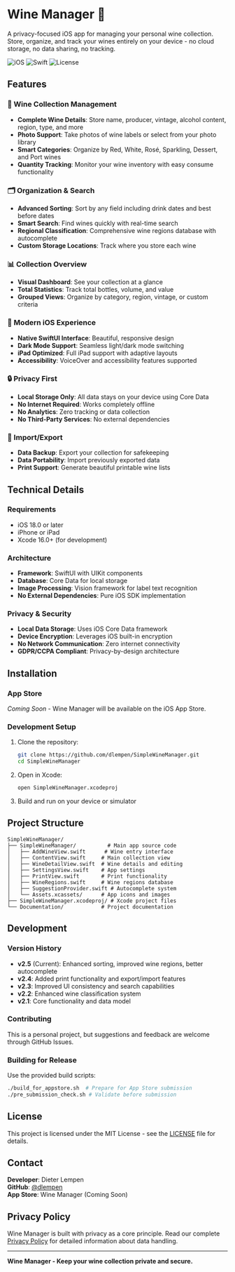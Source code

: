 # Wine Manager 🍷

A privacy-focused iOS app for managing your personal wine collection. Store, organize, and track your wines entirely on your device - no cloud storage, no data sharing, no tracking.

![iOS](https://img.shields.io/badge/iOS-18.0+-blue.svg)
![Swift](https://img.shields.io/badge/Swift-5.0+-orange.svg)
![License](https://img.shields.io/badge/License-MIT-green.svg)

## Features

### 🍾 Wine Collection Management
- **Complete Wine Details**: Store name, producer, vintage, alcohol content, region, type, and more
- **Photo Support**: Take photos of wine labels or select from your photo library
- **Smart Categories**: Organize by Red, White, Rosé, Sparkling, Dessert, and Port wines
- **Quantity Tracking**: Monitor your wine inventory with easy consume functionality

### 🗂️ Organization & Search
- **Advanced Sorting**: Sort by any field including drink dates and best before dates
- **Smart Search**: Find wines quickly with real-time search
- **Regional Classification**: Comprehensive wine regions database with autocomplete
- **Custom Storage Locations**: Track where you store each wine

### 📊 Collection Overview
- **Visual Dashboard**: See your collection at a glance
- **Total Statistics**: Track total bottles, volume, and value
- **Grouped Views**: Organize by category, region, vintage, or custom criteria

### 📱 Modern iOS Experience
- **Native SwiftUI Interface**: Beautiful, responsive design
- **Dark Mode Support**: Seamless light/dark mode switching
- **iPad Optimized**: Full iPad support with adaptive layouts
- **Accessibility**: VoiceOver and accessibility features supported

### 🔒 Privacy First
- **Local Storage Only**: All data stays on your device using Core Data
- **No Internet Required**: Works completely offline
- **No Analytics**: Zero tracking or data collection
- **No Third-Party Services**: No external dependencies

### 📄 Import/Export
- **Data Backup**: Export your collection for safekeeping
- **Data Portability**: Import previously exported data
- **Print Support**: Generate beautiful printable wine lists

## Technical Details

### Requirements
- iOS 18.0 or later
- iPhone or iPad
- Xcode 16.0+ (for development)

### Architecture
- **Framework**: SwiftUI with UIKit components
- **Database**: Core Data for local storage
- **Image Processing**: Vision framework for label text recognition
- **No External Dependencies**: Pure iOS SDK implementation

### Privacy & Security
- **Local Data Storage**: Uses iOS Core Data framework
- **Device Encryption**: Leverages iOS built-in encryption
- **No Network Communication**: Zero internet connectivity
- **GDPR/CCPA Compliant**: Privacy-by-design architecture

## Installation

### App Store
*Coming Soon* - Wine Manager will be available on the iOS App Store.

### Development Setup
1. Clone the repository:
   ```bash
   git clone https://github.com/dlempen/SimpleWineManager.git
   cd SimpleWineManager
   ```

2. Open in Xcode:
   ```bash
   open SimpleWineManager.xcodeproj
   ```

3. Build and run on your device or simulator

## Project Structure

```
SimpleWineManager/
├── SimpleWineManager/          # Main app source code
│   ├── AddWineView.swift      # Wine entry interface
│   ├── ContentView.swift     # Main collection view
│   ├── WineDetailView.swift  # Wine details and editing
│   ├── SettingsView.swift    # App settings
│   ├── PrintView.swift       # Print functionality
│   ├── WineRegions.swift     # Wine regions database
│   ├── SuggestionProvider.swift # Autocomplete system
│   └── Assets.xcassets/      # App icons and images
├── SimpleWineManager.xcodeproj/ # Xcode project files
└── Documentation/            # Project documentation
```

## Development

### Version History
- **v2.5** (Current): Enhanced sorting, improved wine regions, better autocomplete
- **v2.4**: Added print functionality and export/import features
- **v2.3**: Improved UI consistency and search capabilities
- **v2.2**: Enhanced wine classification system
- **v2.1**: Core functionality and data model

### Contributing
This is a personal project, but suggestions and feedback are welcome through GitHub Issues.

### Building for Release
Use the provided build scripts:
```bash
./build_for_appstore.sh  # Prepare for App Store submission
./pre_submission_check.sh # Validate before submission
```

## License

This project is licensed under the MIT License - see the [LICENSE](LICENSE) file for details.

## Contact

**Developer**: Dieter Lempen  
**GitHub**: [@dlempen](https://github.com/dlempen)  
**App Store**: Wine Manager (Coming Soon)

## Privacy Policy

Wine Manager is built with privacy as a core principle. Read our complete [Privacy Policy](Privacy_Policy.md) for detailed information about data handling.

---

**Wine Manager - Keep your wine collection private and secure.**